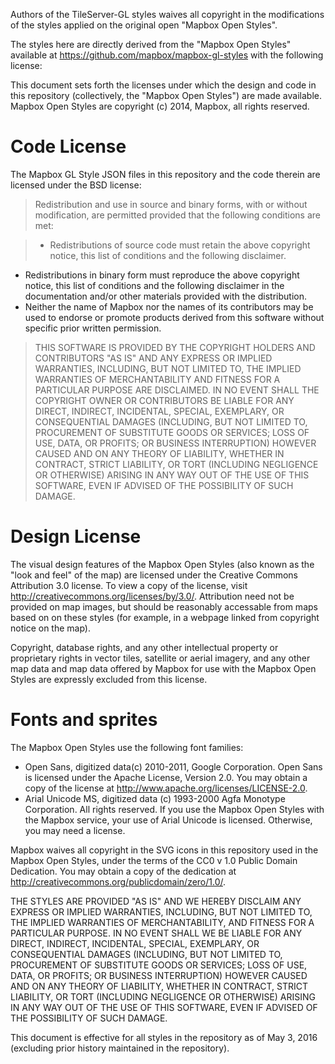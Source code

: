 Authors of the TileServer-GL styles waives all copyright in the modifications of the styles applied on the original open "Mapbox Open Styles".

The styles here are directly derived from the "Mapbox Open Styles" available at https://github.com/mapbox/mapbox-gl-styles with the following license:

This document sets forth the licenses under which the design and code in this repository (collectively, the "Mapbox Open Styles") are made available.  Mapbox Open Styles are copyright (c) 2014, Mapbox, all rights reserved.

# Code License

The Mapbox GL Style JSON files in this repository and the code therein are licensed under the BSD license:

> Redistribution and use in source and binary forms, with or without modification,
are permitted provided that the following conditions are met:

> * Redistributions of source code must retain the above copyright notice, this list of conditions and the following disclaimer.
* Redistributions in binary form must reproduce the above copyright notice, this list of conditions and the following disclaimer in the documentation and/or other materials provided with the distribution.
* Neither the name of Mapbox nor the names of its contributors may be used to endorse or promote products derived from this software without specific prior written permission.

> THIS SOFTWARE IS PROVIDED BY THE COPYRIGHT HOLDERS AND CONTRIBUTORS "AS IS" AND ANY EXPRESS OR IMPLIED WARRANTIES, INCLUDING, BUT NOT LIMITED TO, THE IMPLIED WARRANTIES OF MERCHANTABILITY AND FITNESS FOR A PARTICULAR PURPOSE ARE DISCLAIMED. IN NO EVENT SHALL THE COPYRIGHT OWNER OR CONTRIBUTORS BE LIABLE FOR ANY DIRECT, INDIRECT, INCIDENTAL, SPECIAL, EXEMPLARY, OR CONSEQUENTIAL DAMAGES (INCLUDING, BUT NOT LIMITED TO, PROCUREMENT OF SUBSTITUTE GOODS OR SERVICES; LOSS OF USE, DATA, OR PROFITS; OR BUSINESS INTERRUPTION) HOWEVER CAUSED AND ON ANY THEORY OF LIABILITY, WHETHER IN CONTRACT, STRICT LIABILITY, OR TORT (INCLUDING NEGLIGENCE OR OTHERWISE) ARISING IN ANY WAY OUT OF THE USE OF THIS SOFTWARE, EVEN IF ADVISED OF THE POSSIBILITY OF SUCH DAMAGE.

# Design License 

The visual design features of the Mapbox Open Styles (also known as the "look and feel" of the map) are licensed under the Creative Commons Attribution 3.0 license. To view a copy of the license, visit http://creativecommons.org/licenses/by/3.0/. Attribution need not be provided on map images, but should be reasonably accessable from maps based on on these styles (for example, in a webpage linked from copyright notice on the map).

Copyright, database rights, and any other intellectual property or proprietary rights in vector tiles, satellite or aerial imagery, and any other map data and map data offered by Mapbox for use with the Mapbox Open Styles are expressly excluded from this license.

# Fonts and sprites

The Mapbox Open Styles use the following font families:

- Open Sans, digitized data(c) 2010-2011, Google Corporation. Open Sans is licensed under the Apache License, Version 2.0. You may obtain a copy of the license at http://www.apache.org/licenses/LICENSE-2.0.
- Arial Unicode MS, digitized data (c) 1993-2000 Agfa Monotype Corporation. All rights reserved. If you use the Mapbox Open Styles with the Mapbox service, your use of Arial Unicode is licensed. Otherwise, you may need a license.

Mapbox waives all copyright in the SVG icons in this repository used in the Mapbox Open Styles, under the terms of the CC0 v 1.0 Public Domain Dedication. You may obtain a copy of the dedication at http://creativecommons.org/publicdomain/zero/1.0/.

THE STYLES ARE PROVIDED "AS IS" AND WE HEREBY DISCLAIM ANY EXPRESS OR IMPLIED WARRANTIES, INCLUDING, BUT NOT LIMITED TO, THE IMPLIED WARRANTIES OF MERCHANTABILITY, AND FITNESS FOR A PARTICULAR PURPOSE. IN NO EVENT SHALL WE BE LIABLE FOR ANY DIRECT, INDIRECT, INCIDENTAL, SPECIAL, EXEMPLARY, OR CONSEQUENTIAL DAMAGES (INCLUDING, BUT NOT LIMITED TO, PROCUREMENT OF SUBSTITUTE GOODS OR SERVICES; LOSS OF USE, DATA, OR PROFITS; OR BUSINESS INTERRUPTION) HOWEVER CAUSED AND ON ANY THEORY OF LIABILITY, WHETHER IN CONTRACT, STRICT LIABILITY, OR TORT (INCLUDING NEGLIGENCE OR OTHERWISE) ARISING IN ANY WAY OUT OF THE USE OF THIS SOFTWARE, EVEN IF ADVISED OF THE POSSIBILITY OF SUCH DAMAGE.

This document is effective for all styles in the repository as of May 3, 2016 (excluding prior history maintained in the repository).
